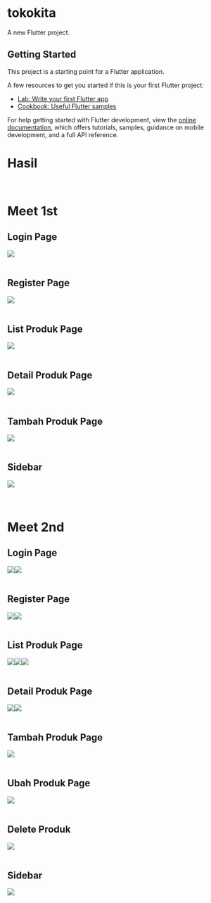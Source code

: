 # tokokita

A new Flutter project.

## Getting Started

This project is a starting point for a Flutter application.

A few resources to get you started if this is your first Flutter project:

- [Lab: Write your first Flutter app](https://docs.flutter.dev/get-started/codelab)
- [Cookbook: Useful Flutter samples](https://docs.flutter.dev/cookbook)

For help getting started with Flutter development, view the
[online documentation](https://docs.flutter.dev/), which offers tutorials,
samples, guidance on mobile development, and a full API reference.


<h1>Hasil<br></h1>
<br>
<h1>Meet 1st</h1>
<h2>Login Page<br></h2>
<img src="flutter_1.png"><br><br>
<h2>Register Page<br></h2>
<img src="flutter_2.png"><br><br>
<h2>List Produk Page<br></h2>
<img src="flutter_3.png"><br><br>
<h2>Detail Produk Page<br></h2>
<img src="flutter_4.png"><br><br>
<h2>Tambah Produk Page<br></h2>
<img src="flutter_5.png"><br><br>
<h2>Sidebar<br></h2>
<img src="flutter_6.png"><br><br>
<br>
<h1>Meet 2nd</h1>
<h2>Login Page<br></h2>
<img src="flutter_7.png"><img src="flutter_8.png"><br><br>
<h2>Register Page<br></h2>
<img src="flutter_9.png"><img src="flutter_10.png"><br><br>
<h2>List Produk Page<br></h2>
<img src="flutter_13.png"><img src="flutter_11.png"><img src="flutter_18.png"><br><br>
<h2>Detail Produk Page<br></h2>
<img src="flutter_14.png"><img src="flutter_16.png"><br><br>
<h2>Tambah Produk Page<br></h2>
<img src="flutter_12.png"><br><br>
<h2>Ubah Produk Page<br></h2>
<img src="flutter_15.png"><br><br>
<h2>Delete Produk<br></h2>
<img src="flutter_17.png"><br><br>
<h2>Sidebar<br></h2>
<img src="flutter_6.png"><br><br>